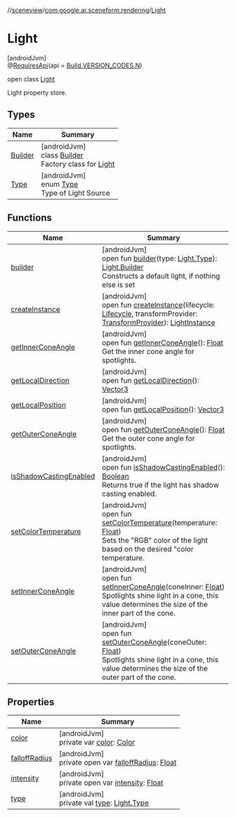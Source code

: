 //[sceneview](../../../index.md)/[com.google.ar.sceneform.rendering](../index.md)/[Light](index.md)

# Light

[androidJvm]\
@[RequiresApi](https://developer.android.com/reference/kotlin/androidx/annotation/RequiresApi.html)(api = [Build.VERSION_CODES.N](https://developer.android.com/reference/kotlin/android/os/Build.VERSION_CODES.html))

open class [Light](index.md)

Light property store.

## Types

| Name | Summary |
|---|---|
| [Builder](-builder/index.md) | [androidJvm]<br>class [Builder](-builder/index.md)<br>Factory class for [Light](index.md) |
| [Type](-type/index.md) | [androidJvm]<br>enum [Type](-type/index.md)<br>Type of Light Source |

## Functions

| Name | Summary |
|---|---|
| [builder](builder.md) | [androidJvm]<br>open fun [builder](builder.md)(type: [Light.Type](-type/index.md)): [Light.Builder](-builder/index.md)<br>Constructs a default light, if nothing else is set |
| [createInstance](create-instance.md) | [androidJvm]<br>open fun [createInstance](create-instance.md)(lifecycle: [Lifecycle](https://developer.android.com/reference/kotlin/androidx/lifecycle/Lifecycle.html), transformProvider: [TransformProvider](../../com.google.ar.sceneform.common/-transform-provider/index.md)): [LightInstance](../-light-instance/index.md) |
| [getInnerConeAngle](get-inner-cone-angle.md) | [androidJvm]<br>open fun [getInnerConeAngle](get-inner-cone-angle.md)(): [Float](https://kotlinlang.org/api/latest/jvm/stdlib/kotlin/-float/index.html)<br>Get the inner cone angle for spotlights. |
| [getLocalDirection](get-local-direction.md) | [androidJvm]<br>open fun [getLocalDirection](get-local-direction.md)(): [Vector3](../../com.google.ar.sceneform.math/-vector3/index.md) |
| [getLocalPosition](get-local-position.md) | [androidJvm]<br>open fun [getLocalPosition](get-local-position.md)(): [Vector3](../../com.google.ar.sceneform.math/-vector3/index.md) |
| [getOuterConeAngle](get-outer-cone-angle.md) | [androidJvm]<br>open fun [getOuterConeAngle](get-outer-cone-angle.md)(): [Float](https://kotlinlang.org/api/latest/jvm/stdlib/kotlin/-float/index.html)<br>Get the outer cone angle for spotlights. |
| [isShadowCastingEnabled](is-shadow-casting-enabled.md) | [androidJvm]<br>open fun [isShadowCastingEnabled](is-shadow-casting-enabled.md)(): [Boolean](https://kotlinlang.org/api/latest/jvm/stdlib/kotlin/-boolean/index.html)<br>Returns true if the light has shadow casting enabled. |
| [setColorTemperature](set-color-temperature.md) | [androidJvm]<br>open fun [setColorTemperature](set-color-temperature.md)(temperature: [Float](https://kotlinlang.org/api/latest/jvm/stdlib/kotlin/-float/index.html))<br>Sets the "RGB" color of the light based on the desired "color temperature. |
| [setInnerConeAngle](set-inner-cone-angle.md) | [androidJvm]<br>open fun [setInnerConeAngle](set-inner-cone-angle.md)(coneInner: [Float](https://kotlinlang.org/api/latest/jvm/stdlib/kotlin/-float/index.html))<br>Spotlights shine light in a cone, this value determines the size of the inner part of the cone. |
| [setOuterConeAngle](set-outer-cone-angle.md) | [androidJvm]<br>open fun [setOuterConeAngle](set-outer-cone-angle.md)(coneOuter: [Float](https://kotlinlang.org/api/latest/jvm/stdlib/kotlin/-float/index.html))<br>Spotlights shine light in a cone, this value determines the size of the outer part of the cone. |

## Properties

| Name | Summary |
|---|---|
| [color](color.md) | [androidJvm]<br>private var [color](color.md): [Color](../-color/index.md) |
| [falloffRadius](falloff-radius.md) | [androidJvm]<br>private open var [falloffRadius](falloff-radius.md): [Float](https://kotlinlang.org/api/latest/jvm/stdlib/kotlin/-float/index.html) |
| [intensity](intensity.md) | [androidJvm]<br>private open var [intensity](intensity.md): [Float](https://kotlinlang.org/api/latest/jvm/stdlib/kotlin/-float/index.html) |
| [type](type.md) | [androidJvm]<br>private val [type](type.md): [Light.Type](-type/index.md) |
